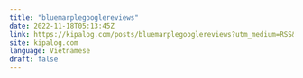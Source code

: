 ```yaml
---
title: "bluemarplegooglereviews"
date: 2022-11-18T05:13:45Z
link: https://kipalog.com/posts/bluemarplegooglereviews?utm_medium=RSS&utm_source=news.12bit.vn
site: kipalog.com
language: Vietnamese
draft: false
---
```

